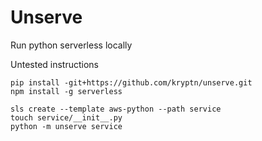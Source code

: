 # Unserve
Run python serverless locally



Untested instructions

    pip install -git+https://github.com/kryptn/unserve.git 
    npm install -g serverless
    
    sls create --template aws-python --path service
    touch service/__init__.py
    python -m unserve service


